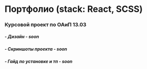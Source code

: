 # Портфолио (stack: React, SCSS)
### Курсовой проект по ОАиП 13.03
##### - Дизайн - *soon*
##### - Скриншоты проекта - *soon*
##### - Гайд по установке и тп - *soon*
